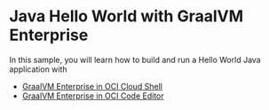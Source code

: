 # Java Hello World with GraalVM Enterprise

In this sample, you will learn how to build and run a Hello World Java application with 

- [GraalVM Enterprise in OCI Cloud Shell](./README-CS.md)
- [GraalVM Enterprise in OCI Code Editor](https://github.com/oracle-devrel/oci-code-editor-samples/tree/main/java-samples/graalvmee-java-hello-world)
